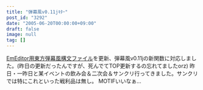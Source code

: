 ```yaml
---
title: "弾幕風v0.11jｷﾀｰ"
post_id: "3292"
date: "2005-06-20T00:00:00+09:00"
draft: false
image: null
tag: []
---
```



[EmEditor用東方弾幕風構文ファイル](/emeditor-danmakufu)を更新、弾幕風v0.11jの新関数に対応しました。(昨日の更新だったんですが、死んでてTOP更新するの忘れてましたorz) 昨日・一昨日と某イベントの飲み会＆二次会＆サンクリ行ってきました。サンクリでは特にこれといった戦利品は無し。  MOTIFいいなぁ…
